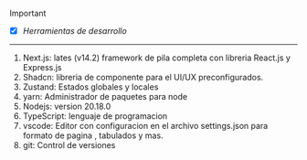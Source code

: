 > [!IMPORTANT]
> * [x] *Herramientas de desarrollo*
----------------------------------

1. Next.js: lates (v14.2) framework de pila completa con libreria React.js y Express.js
2. Shadcn: libreria de componente para el UI/UX preconfigurados.
3. Zustand: Estados globales y locales
4. yarn: Administrador de paquetes para node
5. Nodejs: version 20.18.0
6. TypeScript: lenguaje de programacion 
7. vscode: Editor con configuracion en el archivo settings.json para formato de pagina , tabulados y mas.
8. git: Control de versiones
